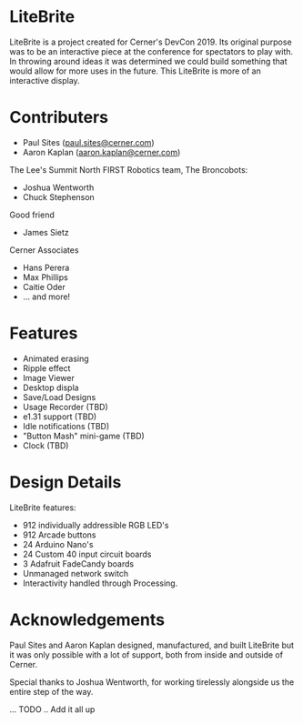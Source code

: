 # LiteBrite

LiteBrite is a project created for Cerner's DevCon 2019. Its original purpose was to be an interactive piece at the conference for spectators to play with. In throwing around ideas it was determined we could build something that would allow for more uses in the future. This LiteBrite is more of an interactive display. 

# Contributers
  - Paul Sites (paul.sites@cerner.com)
  - Aaron Kaplan (aaron.kaplan@cerner.com)
 
  The Lee's Summit North FIRST Robotics team, The Broncobots:
  - Joshua Wentworth
  - Chuck Stephenson
 
  Good friend
  - James Sietz
  
  Cerner Associates
  - Hans Perera
  - Max Phillips
  - Caitie Oder
  - ... and more!

# Features
- Animated erasing 
- Ripple effect
- Image Viewer
- Desktop displa
- Save/Load Designs
- Usage Recorder (TBD)
- e1.31 support (TBD)
- Idle notifications (TBD)
- "Button Mash" mini-game (TBD)
- Clock (TBD)

# Design Details
LiteBrite features:
- 912 individually addressible RGB LED's
- 912 Arcade buttons
- 24 Arduino Nano's
- 24 Custom 40 input circuit boards
- 3 Adafruit FadeCandy boards
- Unmanaged network switch
- Interactivity handled through Processing.

# Acknowledgements
Paul Sites and Aaron Kaplan designed, manufactured, and built LiteBrite but it was only possible with a lot of support, both from inside and outside of Cerner. 

Special thanks to Joshua Wentworth, for working tirelessly alongside us the entire step of the way.

... TODO .. Add it all up